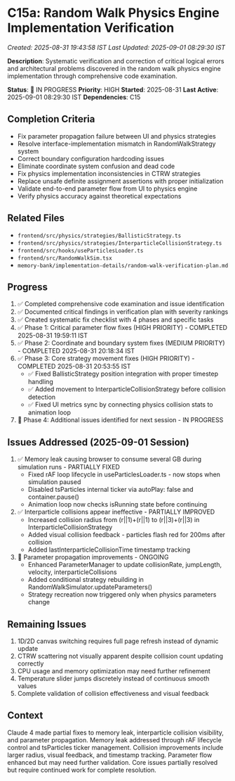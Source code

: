 # C15a: Random Walk Physics Engine Implementation Verification
*Created: 2025-08-31 19:43:58 IST*
*Last Updated: 2025-09-01 08:29:30 IST*

**Description**: Systematic verification and correction of critical logical errors and architectural problems discovered in the random walk physics engine implementation through comprehensive code examination.

**Status**: 🔄 IN PROGRESS
**Priority**: HIGH
**Started**: 2025-08-31
**Last Active**: 2025-09-01 08:29:30 IST
**Dependencies**: C15

## Completion Criteria
- Fix parameter propagation failure between UI and physics strategies
- Resolve interface-implementation mismatch in RandomWalkStrategy system
- Correct boundary configuration hardcoding issues
- Eliminate coordinate system confusion and dead code
- Fix physics implementation inconsistencies in CTRW strategies
- Replace unsafe definite assignment assertions with proper initialization
- Validate end-to-end parameter flow from UI to physics engine
- Verify physics accuracy against theoretical expectations

## Related Files
- `frontend/src/physics/strategies/BallisticStrategy.ts`
- `frontend/src/physics/strategies/InterparticleCollisionStrategy.ts`
- `frontend/src/hooks/useParticlesLoader.ts`
- `frontend/src/RandomWalkSim.tsx`
- `memory-bank/implementation-details/random-walk-verification-plan.md`

## Progress
1. ✅ Completed comprehensive code examination and issue identification
2. ✅ Documented critical findings in verification plan with severity rankings
3. ✅ Created systematic fix checklist with 4 phases and specific tasks
4. ✅ Phase 1: Critical parameter flow fixes (HIGH PRIORITY) - COMPLETED 2025-08-31 19:59:11 IST
5. ✅ Phase 2: Coordinate and boundary system fixes (MEDIUM PRIORITY) - COMPLETED 2025-08-31 20:18:34 IST
6. ✅ Phase 3: Core strategy movement fixes (HIGH PRIORITY) - COMPLETED 2025-08-31 20:53:55 IST
   - ✅ Fixed BallisticStrategy position integration with proper timestep handling
   - ✅ Added movement to InterparticleCollisionStrategy before collision detection
   - ✅ Fixed UI metrics sync by connecting physics collision stats to animation loop
7. 🔄 Phase 4: Additional issues identified for next session - IN PROGRESS

## Issues Addressed (2025-09-01 Session)
1. ✅ Memory leak causing browser to consume several GB during simulation runs - PARTIALLY FIXED
   - Fixed rAF loop lifecycle in useParticlesLoader.ts - now stops when simulation paused
   - Disabled tsParticles internal ticker via autoPlay: false and container.pause()
   - Animation loop now checks isRunning state before continuing
2. ✅ Interparticle collisions appear ineffective - PARTIALLY IMPROVED
   - Increased collision radius from (r||1)+(r||1) to (r||3)+(r||3) in InterparticleCollisionStrategy
   - Added visual collision feedback - particles flash red for 200ms after collision
   - Added lastInterparticleCollisionTime timestamp tracking
3. 🔄 Parameter propagation improvements - ONGOING
   - Enhanced ParameterManager to update collisionRate, jumpLength, velocity, interparticleCollisions
   - Added conditional strategy rebuilding in RandomWalkSimulator.updateParameters()
   - Strategy recreation now triggered only when physics parameters change

## Remaining Issues
1. 1D/2D canvas switching requires full page refresh instead of dynamic update
2. CTRW scattering not visually apparent despite collision count updating correctly
3. CPU usage and memory optimization may need further refinement
4. Temperature slider jumps discretely instead of continuous smooth values
5. Complete validation of collision effectiveness and visual feedback

## Context
Claude 4 made partial fixes to memory leak, interparticle collision visibility, and parameter propagation. Memory leak addressed through rAF lifecycle control and tsParticles ticker management. Collision improvements include larger radius, visual feedback, and timestamp tracking. Parameter flow enhanced but may need further validation. Core issues partially resolved but require continued work for complete resolution.

